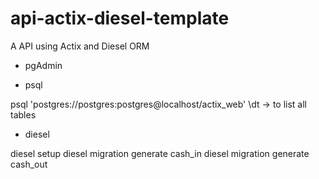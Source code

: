 # api-actix-diesel-template
A API using Actix and Diesel ORM

- pgAdmin

- psql

psql 'postgres://postgres:postgres@localhost/actix_web'
\dt -> to list all tables

- diesel

diesel setup
diesel migration generate cash_in
diesel migration generate cash_out
